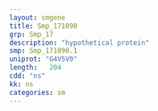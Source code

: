 ```yaml
---
layout: smgene
title: Smp_171090
grp: Smp_17
description: "hypothetical protein"
smp: Smp_171090.1
uniprot: "G4V5V0"
length:   204
cdd: "ns"
kk: ns
categories: sm
---
```

